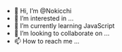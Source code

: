 - 👋 Hi, I’m @Nokicchi
- 👀 I’m interested in ...
- 🌱 I’m currently learning JavaScript
- 💞️ I’m looking to collaborate on ...
- 📫 How to reach me ...

<!---
Nokicchi/Nokicchi is a ✨ special ✨ repository because its `README.md` (this file) appears on your GitHub profile.
You can click the Preview link to take a look at your changes.
--->
